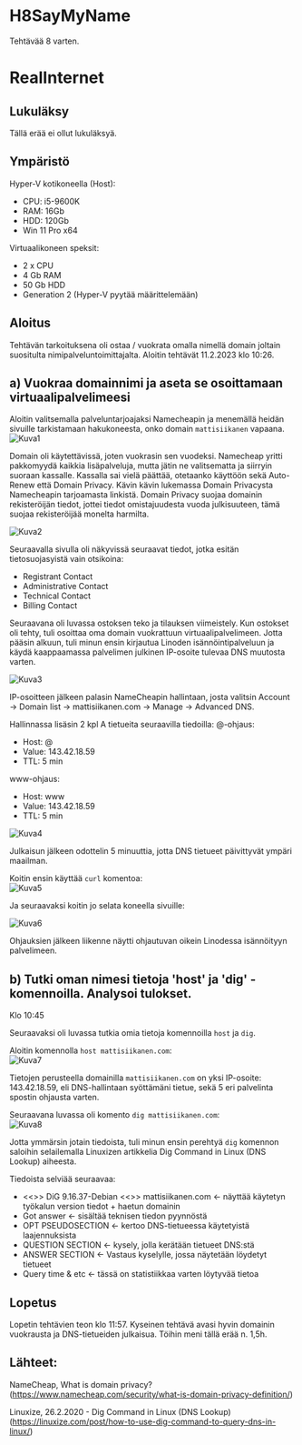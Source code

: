 # H8SayMyName
Tehtävää 8 varten.



# RealInternet

## Lukuläksy
Tällä erää ei ollut lukuläksyä.


## Ympäristö

Hyper-V kotikoneella (Host):

- CPU: i5-9600K
- RAM: 16Gb
- HDD: 120Gb
- Win 11 Pro x64

Virtuaalikoneen speksit:

- 2 x CPU
- 4 Gb RAM
- 50 Gb HDD
- Generation 2 (Hyper-V pyytää määrittelemään)

## Aloitus 
Tehtävän tarkoituksena oli ostaa / vuokrata omalla nimellä domain joltain suositulta nimipalveluntoimittajalta.
Aloitin tehtävät 11.2.2023 klo 10:26.


## a) Vuokraa domainnimi ja aseta se osoittamaan virtuaalipalvelimeesi
Aloitin valitsemalla palveluntarjoajaksi Namecheapin ja menemällä heidän sivuille tarkistamaan hakukoneesta, onko domain ```mattisiikanen``` vapaana.</br>
![Kuva1](https://user-images.githubusercontent.com/122887740/218248399-061dd81c-378f-4d8f-8f32-d4a3e07d62e0.png)</br>


Domain oli käytettävissä, joten vuokrasin sen vuodeksi. Namecheap yritti pakkomyydä kaikkia lisäpalveluja, mutta jätin ne valitsematta ja siirryin suoraan kassalle.
Kassalla sai vielä päättää, otetaanko käyttöön sekä Auto-Renew että Domain Privacy. Kävin kävin lukemassa Domain Privacysta Namecheapin tarjoamasta linkistä. Domain Privacy suojaa domainin rekisteröijän tiedot, jottei tiedot omistajuudesta vuoda julkisuuteen, tämä suojaa rekisteröijää monelta harmilta. </br>


![Kuva2](https://user-images.githubusercontent.com/122887740/218248670-c7379530-a997-4b38-bca9-12f522f0959e.png) </br>

Seuraavalla sivulla oli näkyvissä seuraavat tiedot, jotka esitän tietosuojasyistä vain otsikoina:
- Registrant Contact
- Administrative Contact
- Technical Contact
- Billing Contact


Seuraavana oli luvassa ostoksen teko ja tilauksen viimeistely. Kun ostokset oli tehty, tuli osoittaa oma domain vuokrattuun virtuaalipalvelimeen.
Jotta pääsin alkuun, tuli minun ensin kirjautua Linoden isännöintipalveluun ja käydä kaappaamassa palvelimen julkinen IP-osoite tulevaa DNS muutosta varten.


![Kuva3](https://user-images.githubusercontent.com/122887740/218252520-fd0d0eb0-5150-422b-83ca-16cfb8097a9f.png) </br>

IP-osoitteen jälkeen palasin NameCheapin hallintaan, josta valitsin Account -> Domain list -> mattisiikanen.com -> Manage -> Advanced DNS.


Hallinnassa lisäsin 2 kpl A tietueita seuraavilla tiedoilla:
@-ohjaus:


- Host: @              
- Value: 143.42.18.59   
- TTL: 5 min           


www-ohjaus:


- Host: www
- Value: 143.42.18.59
- TTL: 5 min



![Kuva4](https://user-images.githubusercontent.com/122887740/218253195-4722ce6a-947a-463b-9886-9c5b837614ac.png)


Julkaisun jälkeen odottelin 5 minuuttia, jotta DNS tietueet päivittyvät ympäri maailman.

Koitin ensin käyttää ```curl``` komentoa: </br>
![Kuva5](https://user-images.githubusercontent.com/122887740/218253241-4d13ec9f-a6f5-4deb-9e3c-24f9d6ece780.png)


Ja seuraavaksi koitin jo selata koneella sivuille: </br>

![Kuva6](https://user-images.githubusercontent.com/122887740/218253249-ef4295e4-8e05-4905-82b9-34983f4feed8.png)


Ohjauksien jälkeen liikenne näytti ohjautuvan oikein Linodessa isännöityyn palvelimeen.


## b) Tutki oman nimesi tietoja 'host' ja 'dig' -komennoilla. Analysoi tulokset.
Klo 10:45


Seuraavaksi oli luvassa tutkia omia tietoja komennoilla ```host``` ja ```dig```.

Aloitin komennolla ```host mattisiikanen.com```: </br>
![Kuva7](https://user-images.githubusercontent.com/122887740/218253589-b21bc148-4691-4159-b93a-c8be9749275b.png)</br>


Tietojen perusteella domainilla ```mattisiikanen.com``` on yksi IP-osoite: 143.42.18.59, eli DNS-hallintaan syöttämäni tietue, sekä 5 eri palvelinta spostin ohjausta varten.


Seuraavana luvassa oli komento ```dig mattisiikanen.com```: </br>
![Kuva8](https://user-images.githubusercontent.com/122887740/218253695-a46bd5d1-b253-48dc-8451-1d7ab1585f7c.png)</br>

Jotta ymmärsin jotain tiedoista, tuli minun ensin perehtyä ```dig``` komennon saloihin selailemalla Linuxizen artikkelia Dig Command in Linux (DNS Lookup) aiheesta.

Tiedoista selviää seuraavaa: </br>
- <<>> DiG 9.16.37-Debian <<>> mattisiikanen.com <- näyttää käytetyn työkalun version tiedot + haetun domainin
- Got answer <- sisältää teknisen tiedon pyynnöstä 
- OPT PSEUDOSECTION <- kertoo DNS-tietueessa käytetyistä laajennuksista
- QUESTION SECTION <- kysely, jolla kerätään tietueet DNS:stä
- ANSWER SECTION <- Vastaus kyselylle, jossa näytetään löydetyt tietueet
- Query time & etc <- tässä on statistiikkaa varten löytyvää tietoa



## Lopetus
Lopetin tehtävien teon klo 11:57. Kyseinen tehtävä avasi hyvin domainin vuokrausta ja DNS-tietueiden julkaisua. Töihin meni tällä erää n. 1,5h.

## Lähteet:
NameCheap, What is domain privacy? (https://www.namecheap.com/security/what-is-domain-privacy-definition/)


Linuxize, 26.2.2020 - Dig Command in Linux (DNS Lookup) (https://linuxize.com/post/how-to-use-dig-command-to-query-dns-in-linux/)
